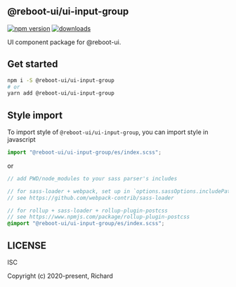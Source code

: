 ## @reboot-ui/ui-input-group

[![npm version](https://img.shields.io/npm/v/@reboot-ui/ui-input-group.svg)](https://www.npmjs.org/package/@reboot-ui/ui-input-group)
[![downloads](https://img.shields.io/npm/dm/@reboot-ui/ui-input-group.svg)](https://www.npmjs.org/package/@reboot-ui/ui-input-group)

UI component package for @reboot-ui.

## Get started

```bash
npm i -S @reboot-ui/ui-input-group
# or
yarn add @reboot-ui/ui-input-group
```

## Style import

To import style of `@reboot-ui/ui-input-group`, you can import style in javascript

```js
import "@reboot-ui/ui-input-group/es/index.scss";
```

or

```scss
// add PWD/node_modules to your sass parser's includes

// for sass-loader + webpack, set up in `options.sassOptions.includePaths`,
// see https://github.com/webpack-contrib/sass-loader

// for rollup + sass-loader + rollup-plugin-postcss
// see https://www.npmjs.com/package/rollup-plugin-postcss
@import "@reboot-ui/ui-input-group/es/index.scss";
```
## LICENSE

ISC

Copyright (c) 2020-present, Richard
